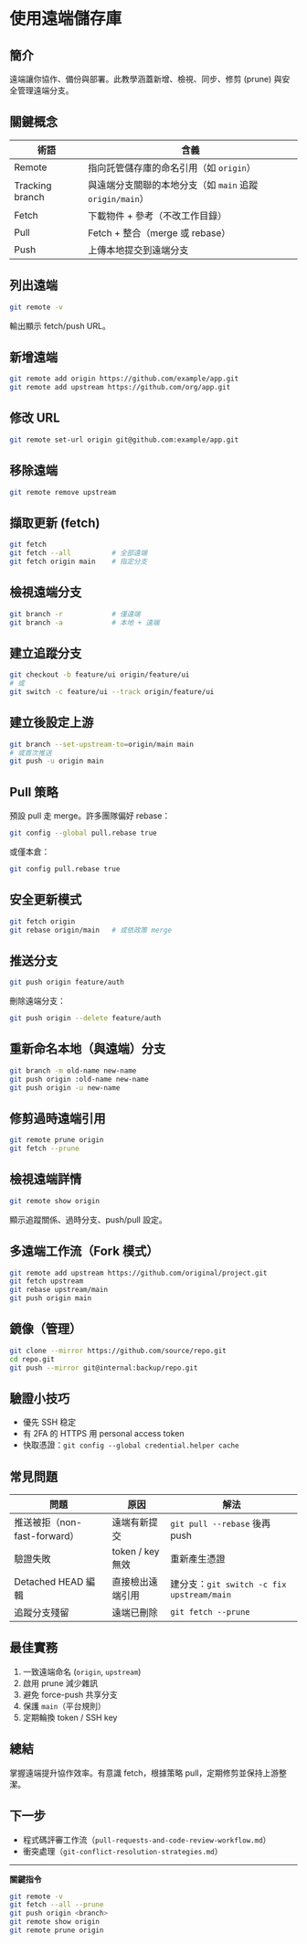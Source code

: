 # 使用遠端儲存庫

## 簡介
遠端讓你協作、備份與部署。此教學涵蓋新增、檢視、同步、修剪 (prune) 與安全管理遠端分支。

## 關鍵概念
| 術語 | 含義 |
|------|------|
| Remote | 指向託管儲存庫的命名引用（如 `origin`） |
| Tracking branch | 與遠端分支關聯的本地分支（如 `main` 追蹤 `origin/main`） |
| Fetch | 下載物件 + 參考（不改工作目錄） |
| Pull | Fetch + 整合（merge 或 rebase） |
| Push | 上傳本地提交到遠端分支 |

## 列出遠端
```bash
git remote -v
```
輸出顯示 fetch/push URL。

## 新增遠端
```bash
git remote add origin https://github.com/example/app.git
git remote add upstream https://github.com/org/app.git
```

## 修改 URL
```bash
git remote set-url origin git@github.com:example/app.git
```

## 移除遠端
```bash
git remote remove upstream
```

## 擷取更新 (fetch)
```bash
git fetch
git fetch --all          # 全部遠端
git fetch origin main    # 指定分支
```

## 檢視遠端分支
```bash
git branch -r            # 僅遠端
git branch -a            # 本地 + 遠端
```

## 建立追蹤分支
```bash
git checkout -b feature/ui origin/feature/ui
# 或
git switch -c feature/ui --track origin/feature/ui
```

## 建立後設定上游
```bash
git branch --set-upstream-to=origin/main main
# 或首次推送
git push -u origin main
```

## Pull 策略
預設 pull 走 merge。許多團隊偏好 rebase：
```bash
git config --global pull.rebase true
```
或僅本倉：
```bash
git config pull.rebase true
```

## 安全更新模式
```bash
git fetch origin
git rebase origin/main   # 或依政策 merge
```

## 推送分支
```bash
git push origin feature/auth
```
刪除遠端分支：
```bash
git push origin --delete feature/auth
```

## 重新命名本地（與遠端）分支
```bash
git branch -m old-name new-name
git push origin :old-name new-name
git push origin -u new-name
```

## 修剪過時遠端引用
```bash
git remote prune origin
git fetch --prune
```

## 檢視遠端詳情
```bash
git remote show origin
```
顯示追蹤關係、過時分支、push/pull 設定。

## 多遠端工作流（Fork 模式）
```bash
git remote add upstream https://github.com/original/project.git
git fetch upstream
git rebase upstream/main
git push origin main
```

## 鏡像（管理）
```bash
git clone --mirror https://github.com/source/repo.git
cd repo.git
git push --mirror git@internal:backup/repo.git
```

## 驗證小技巧
- 優先 SSH 稳定
- 有 2FA 的 HTTPS 用 personal access token
- 快取憑證：`git config --global credential.helper cache`

## 常見問題
| 問題 | 原因 | 解法 |
|------|------|------|
| 推送被拒（non-fast-forward） | 遠端有新提交 | `git pull --rebase` 後再 push |
| 驗證失敗 | token / key 無效 | 重新產生憑證 |
| Detached HEAD 編輯 | 直接檢出遠端引用 | 建分支：`git switch -c fix upstream/main` |
| 追蹤分支殘留 | 遠端已刪除 | `git fetch --prune` |

## 最佳實務
1. 一致遠端命名 (`origin`, `upstream`)
2. 啟用 prune 減少雜訊
3. 避免 force-push 共享分支
4. 保護 `main`（平台規則）
5. 定期輪換 token / SSH key

## 總結
掌握遠端提升協作效率。有意識 fetch，根據策略 pull，定期修剪並保持上游整潔。

## 下一步
- 程式碼評審工作流（`pull-requests-and-code-review-workflow.md`）
- 衝突處理（`git-conflict-resolution-strategies.md`）

---
**關鍵指令**
```bash
git remote -v
git fetch --all --prune
git push origin <branch>
git remote show origin
git remote prune origin
```
